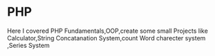 # PHP
Here I covered PHP Fundamentals,OOP,create some small Projects like Calculator,String Concatanation System,count Word charecter system ,Series System
